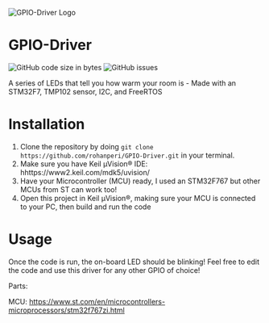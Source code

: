 ![GPIO-Driver Logo](https://user-images.githubusercontent.com/21014451/187796030-028e467d-4096-4eef-aee1-f9423b62d88d.png)

# GPIO-Driver
![GitHub code size in bytes](https://img.shields.io/github/languages/code-size/rohanperi/GPIO-Driver)
![GitHub issues](https://img.shields.io/github/issues-raw/rohanperi/GPIO-Driver)

A series of LEDs that tell you how warm your room is - Made with an STM32F7, TMP102 sensor, I2C, and FreeRTOS

# Installation
 
1. Clone the repository by doing ```git clone https://github.com/rohanperi/GPIO-Driver.git``` in your terminal.
2. Make sure you have Keil µVision® IDE: hhttps://www2.keil.com/mdk5/uvision/
3. Have your Microcontroller (MCU) ready, I used an STM32F767 but other MCUs from ST can work too!
4. Open this project in Keil µVision®, making sure your MCU is connected to your PC, then build and run the code

# Usage

Once the code is run, the on-board LED should be blinking! Feel free to edit the code and use this driver for any other GPIO of choice!

Parts:

MCU: https://www.st.com/en/microcontrollers-microprocessors/stm32f767zi.html 



